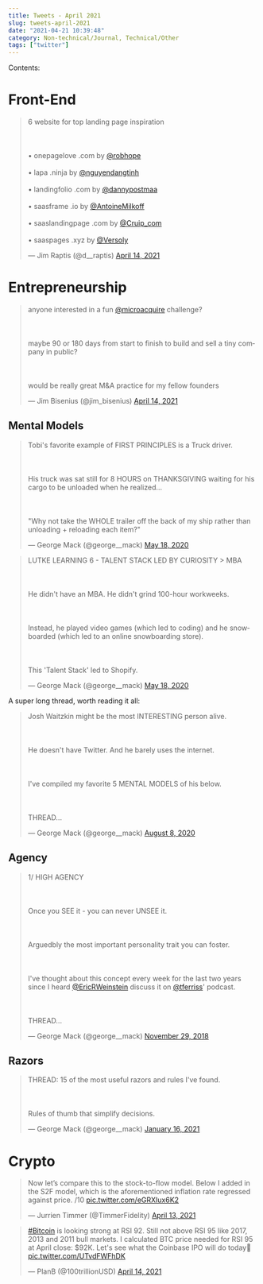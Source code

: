 ```yaml
---
title: Tweets - April 2021
slug: tweets-april-2021
date: "2021-04-21 10:39:48"
category: Non-technical/Journal, Technical/Other
tags: ["twitter"]
---
```


Contents:
<TOCInline toc={props.toc} exclude="Overview" toHeading={2} />

# Front-End

<blockquote class="twitter-tweet"><p lang="en" dir="ltr"> 6 website for top landing page inspiration<br></br><br></br>• onepagelove .com by <a href="https://twitter.com/robhope?ref_src=twsrc%5Etfw">@robhope</a> <br></br>• lapa .ninja by <a href="https://twitter.com/nguyendangtinh?ref_src=twsrc%5Etfw">@nguyendangtinh</a> <br></br>• landingfolio .com by <a href="https://twitter.com/dannypostmaa?ref_src=twsrc%5Etfw">@dannypostmaa</a><br></br>• saasframe .io by <a href="https://twitter.com/AntoineMilkoff?ref_src=twsrc%5Etfw">@AntoineMilkoff</a><br></br>• saaslandingpage .com by <a href="https://twitter.com/Cruip_com?ref_src=twsrc%5Etfw">@Cruip_com</a> <br></br>• saaspages .xyz by <a href="https://twitter.com/Versoly?ref_src=twsrc%5Etfw">@Versoly</a></p>&mdash; Jim Raptis (@d__raptis) <a href="https://twitter.com/d__raptis/status/1382240459288895491?ref_src=twsrc%5Etfw">April 14, 2021</a> </blockquote> <script async src="https://platform.twitter.com/widgets.js" charset="utf-8"></script>

# Entrepreneurship

<blockquote class="twitter-tweet"><p lang="en" dir="ltr">anyone interested in a fun <a href="https://twitter.com/microacquire?ref_src=twsrc%5Etfw">@microacquire</a> challenge?<br></br><br></br>maybe 90 or 180 days from start to finish to build and sell a tiny company in public?<br></br><br></br>would be really great M&amp;A practice for my fellow founders</p>&mdash; Jim Bisenius (@jim_bisenius) <a href="https://twitter.com/jim_bisenius/status/1382169652403564546?ref_src=twsrc%5Etfw">April 14, 2021</a></blockquote> <script async src="https://platform.twitter.com/widgets.js" charset="utf-8"></script>

## Mental Models

<blockquote class="twitter-tweet"><p lang="en" dir="ltr">Tobi&#39;s favorite example of FIRST PRINCIPLES is a Truck driver.<br></br><br></br>His truck was sat still for 8 HOURS on THANKSGIVING waiting for his cargo to be unloaded when he realized...<br></br><br></br>&quot;Why not take the WHOLE trailer off the back of my ship rather than unloading + reloading each item?&quot;</p>&mdash; George Mack (@george__mack) <a href="https://twitter.com/george__mack/status/1262509025515786248?ref_src=twsrc%5Etfw">May 18, 2020</a></blockquote> <script async src="https://platform.twitter.com/widgets.js" charset="utf-8"></script> 
<blockquote class="twitter-tweet"><p lang="en" dir="ltr">LUTKE LEARNING 6 - TALENT STACK LED BY CURIOSITY &gt; MBA <br></br><br></br>He didn&#39;t have an MBA. He didn&#39;t grind 100-hour workweeks. <br></br><br></br>Instead, he played video games (which led to coding) and he snowboarded (which led to an online snowboarding store). <br></br><br></br>This &#39;Talent Stack&#39; led to Shopify.</p>&mdash; George Mack (@george__mack) <a href="https://twitter.com/george__mack/status/1262509059841953801?ref_src=twsrc%5Etfw">May 18, 2020</a></blockquote> <script async src="https://platform.twitter.com/widgets.js" charset="utf-8"></script>

A super long thread, worth reading it all:

<blockquote class="twitter-tweet"><p lang="en" dir="ltr">Josh Waitzkin might be the most INTERESTING person alive.<br></br><br></br>He doesn&#39;t have Twitter. And he barely uses the internet.<br></br><br></br>I&#39;ve compiled my favorite 5 MENTAL MODELS of his below.<br></br><br></br>THREAD...</p>&mdash; George Mack (@george__mack) <a href="https://twitter.com/george__mack/status/1292206014746558471?ref_src=twsrc%5Etfw">August 8, 2020</a></blockquote> <script async src="https://platform.twitter.com/widgets.js" charset="utf-8"></script>

## Agency

<blockquote class="twitter-tweet"><p lang="en" dir="ltr">1/ HIGH AGENCY <br></br><br></br>Once you SEE it - you can never UNSEE it. <br></br><br></br>Arguedbly the most important personality trait you can foster. <br></br><br></br>I&#39;ve thought about this concept every week for the last two years since I heard <a href="https://twitter.com/EricRWeinstein?ref_src=twsrc%5Etfw">@EricRWeinstein</a> discuss it on <a href="https://twitter.com/tferriss?ref_src=twsrc%5Etfw">@tferriss</a>&#39; podcast. <br></br><br></br>THREAD...</p>&mdash; George Mack (@george__mack) <a href="https://twitter.com/george__mack/status/1068238562443841538?ref_src=twsrc%5Etfw">November 29, 2018</a></blockquote> <script async src="https://platform.twitter.com/widgets.js" charset="utf-8"></script>

## Razors

<blockquote class="twitter-tweet"><p lang="en" dir="ltr">THREAD: 15 of the most useful razors and rules I&#39;ve found.<br></br><br></br>Rules of thumb that simplify decisions.</p>&mdash; George Mack (@george__mack) <a href="https://twitter.com/george__mack/status/1350513143387189248?ref_src=twsrc%5Etfw">January 16, 2021</a></blockquote> <script async src="https://platform.twitter.com/widgets.js" charset="utf-8"></script>

# Crypto

<blockquote class="twitter-tweet"><p lang="en" dir="ltr"> Now let’s compare this to the stock-to-flow model. Below I added in the S2F model, which is the aforementioned inflation rate regressed against price. /10 <a href="https://t.co/eGRXIux6K2">pic.twitter.com/eGRXIux6K2</a></p>&mdash; Jurrien Timmer (@TimmerFidelity) <a href="https://twitter.com/TimmerFidelity/status/1382026424014548995?ref_src=twsrc%5Etfw">April 13, 2021</a></blockquote><script async src="https://platform.twitter.com/widgets.js" charset="utf-8"></script>

<blockquote class="twitter-tweet"><p lang="en" dir="ltr"><a href="https://twitter.com/hashtag/Bitcoin?src=hash&amp;ref_src=twsrc%5Etfw">#Bitcoin</a> is looking strong at RSI 92. Still not above RSI 95 like 2017, 2013 and 2011 bull markets. I calculated BTC price needed for RSI 95 at April close: $92K. Let&#39;s see what the Coinbase IPO will do today🚀 <a href="https://t.co/UTvdFWFhDK">pic.twitter.com/UTvdFWFhDK</a></p>&mdash; PlanB (@100trillionUSD) <a href="https://twitter.com/100trillionUSD/status/1382282077429719040?ref_src=twsrc%5Etfw">April 14, 2021</a></blockquote> <script async src="https://platform.twitter.com/widgets.js" charset="utf-8"></script>
